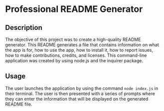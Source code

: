 # Professional README Generator

## Description

The objective of this project was to create a high-quality README generator. This README generates a file that contains information on what the app is for, how to use the app, how to install it, how to report issues, how to make contributions, credits, and licenses. This command-line application was created by using node.js and the inquirer package. 

## Usage

The user launches the application by using the command `node index.js` in their terminal. The user is then presented with a series of prompts where they can enter the information that will be displayed on the generated README file.

